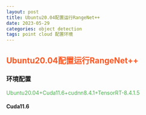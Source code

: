```yaml
---
layout: post
title: Ubuntu20.04配置运行RangeNet++
date: 2023-05-29
categories: object detection
tags: point cloud 配置环境
---
```

  
  
## **<font class="text-color-16" color="#ff5722">Ubuntu20.04配置运行RangeNet++</font>**
  
### 环境配置

<font class="text-color-10" color="#4caf50">Ubuntu20.04+Cuda11.6+cudnn8.4.1+TensorRT-8.4.1.5</font>
  
#### Cuda11.6
